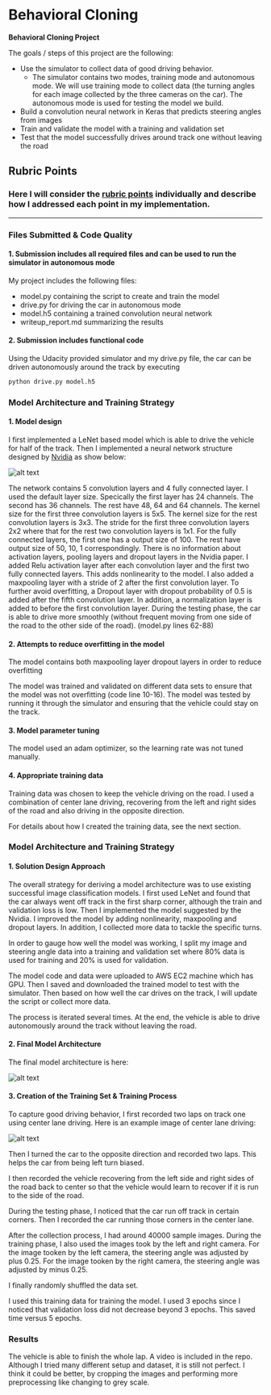 # **Behavioral Cloning** 

**Behavioral Cloning Project**

The goals / steps of this project are the following:
* Use the simulator to collect data of good driving behavior.
	- The simulator contains two modes, training mode and autonomous mode. We will use training mode to collect data (the turning angles for each image collected by the three cameras on the car). The autonomous mode is used for testing the model we build. 
* Build a convolution neural network in Keras that predicts steering angles from images
* Train and validate the model with a training and validation set
* Test that the model successfully drives around track one without leaving the road


[//]: # (Image References)

[image1]: ./examples/Nvidia.png "Model Visualization"
[image2]: ./examples/Final_structure.png "Final model"
[image3]: ./examples/center.jpg "center Image"
[image4]: ./examples/placeholder_small.png "Recovery Image"
[image5]: ./examples/placeholder_small.png "Recovery Image"
[image6]: ./examples/placeholder_small.png "Normal Image"
[image7]: ./examples/placeholder_small.png "Flipped Image"

## Rubric Points
### Here I will consider the [rubric points](https://review.udacity.com/#!/rubrics/432/view) individually and describe how I addressed each point in my implementation.  

---
### Files Submitted & Code Quality

#### 1. Submission includes all required files and can be used to run the simulator in autonomous mode

My project includes the following files:
* model.py containing the script to create and train the model
* drive.py for driving the car in autonomous mode
* model.h5 containing a trained convolution neural network 
* writeup_report.md summarizing the results

#### 2. Submission includes functional code
Using the Udacity provided simulator and my drive.py file, the car can be driven autonomously around the track by executing 
```sh
python drive.py model.h5
```

### Model Architecture and Training Strategy

#### 1. Model design

I first implemented a LeNet based model which is able to drive the vehicle for half of the track. Then I implemented a neural network structure designed by [Nvidia](https://images.nvidia.com/content/tegra/automotive/images/2016/solutions/pdf/end-to-end-dl-using-px.pdf) as show below: 

![alt text][image1]

The network contains 5 convolution layers and 4 fully connected layer. I used the default layer size. Specically the first layer has 24 channels. The second has 36 channels. The rest have 48, 64 and 64 channels. The kernel size for the first three convolution layers is 5x5. The kernel size for the rest convolution layers is 3x3. The stride for the first three convolution layers 2x2 where that for the rest two convolution layers is 1x1. For the fully connected layers, the first one has a output size of 100. The rest have output size of 50, 10, 1 correspondingly. There is no information about activation layers, pooling layers and dropout layers in the Nvidia paper. I added Relu activation layer after each convolution layer and the first two fully connected layers. This adds nonlinearity to the model. I also added a maxpooling layer with a stride of 2 after the first convolution layer. To further avoid overfitting, a Dropout layer with dropout probability of 0.5 is added after the fifth convolution layer. In addition, a normalization layer is added to before the first convolution layer. During the testing phase, the car is able to drive more smoothly (without frequent moving from one side of the road to the other side of the road). 
(model.py lines 62-88)

#### 2. Attempts to reduce overfitting in the model

The model contains both maxpooling layer dropout layers in order to reduce overfitting 

The model was trained and validated on different data sets to ensure that the model was not overfitting (code line 10-16). The model was tested by running it through the simulator and ensuring that the vehicle could stay on the track.

#### 3. Model parameter tuning

The model used an adam optimizer, so the learning rate was not tuned manually.

#### 4. Appropriate training data

Training data was chosen to keep the vehicle driving on the road. I used a combination of center lane driving, recovering from the left and right sides of the road and also driving in the opposite direction. 

For details about how I created the training data, see the next section. 

### Model Architecture and Training Strategy

#### 1. Solution Design Approach

The overall strategy for deriving a model architecture was to use existing successful image classification models. I first used LeNet and found that the car always went off track in the first sharp corner, although the train and validation loss is low. Then I implemented the model suggested by the Nvidia. I improved the model by adding nonlinearity, maxpooling and dropout layers. In addition, I collected more data to tackle the specific turns. 

In order to gauge how well the model was working, I split my image and steering angle data into a training and validation set where 80% data is used for training and 20% is used for validation. 

The model code and data were uploaded to AWS EC2 machine which has GPU. Then I saved and downloaded the trained model to test with the simulator. Then based on how well the car drives on the track, I will update the script or collect more data. 

The process is iterated several times. At the end, the vehicle is able to drive autonomously around the track without leaving the road.

#### 2. Final Model Architecture

The final model architecture is here: 

![alt text][image2]


#### 3. Creation of the Training Set & Training Process

To capture good driving behavior, I first recorded two laps on track one using center lane driving. Here is an example image of center lane driving:

![alt text][image3]

Then I turned the car to the opposite direction and recorded two laps. This helps the car from being left turn biased. 

I then recorded the vehicle recovering from the left side and right sides of the road back to center so that the vehicle would learn to recover if it is run to the side of the road. 

During the testing phase, I noticed that the car run off track in certain corners. Then I recorded the car running those corners in the center lane. 

After the collection process, I had around 40000 sample images. During the training phase, I also used the images took by the left and right camera. For the image tooken by the left camera, the steering angle was adjusted by plus 0.25. For the image tooken by the right camera, the steering angle was adjusted by minus 0.25. 

I finally randomly shuffled the data set. 

I used this training data for training the model. I used 3 epochs since I noticed that validation loss did not decrease beyond 3 epochs. This saved time versus 5 epochs. 

### Results

The vehicle is able to finish the whole lap. A video is included in the repo. Although I tried many different setup and dataset, it is still not perfect. I think it could be better, by cropping the images and performing more preprocessing like changing to grey scale. 
